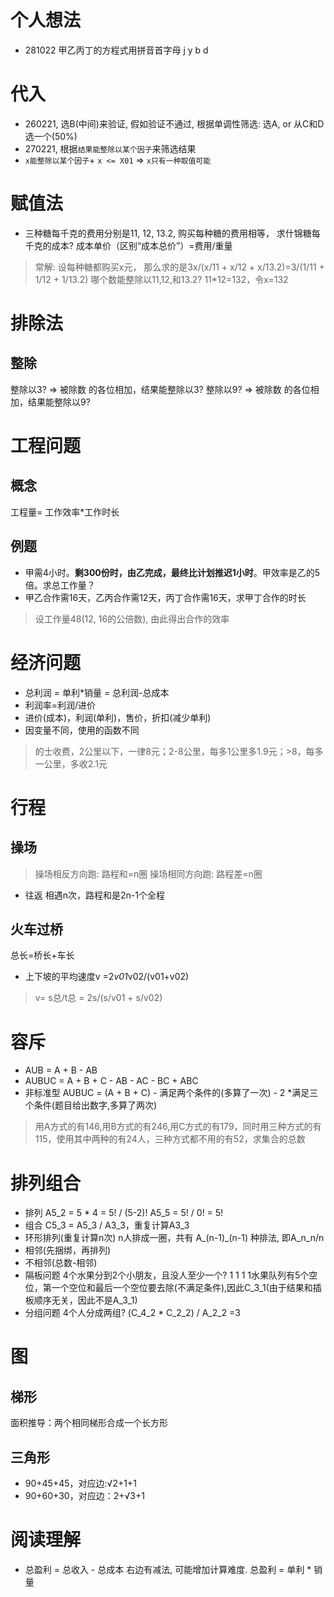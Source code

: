 # 个人想法
- 281022 甲乙丙丁的方程式用拼音首字母 j y b d

# 代入
- 260221, 选B(中间)来验证, 假如验证不通过, 根据单调性筛选: 选A, or 从C和D选一个(50%)
- 270221, 根据`结果能整除以某个因子`来筛选结果
- `x能整除以某个因子`+ `x <= X01` => `x只有一种取值可能`

# 赋值法
- 三种糖每千克的费用分别是11, 12, 13.2, 购买每种糖的费用相等， 求什锦糖每千克的成本? 成本单价（区别“成本总价”）=费用/重量
> 常解: 设每种糖都购买x元， 那么求的是3x/(x/11 + x/12 + x/13.2)=3/(1/11 + 1/12 + 1/13.2)
> 哪个数能整除以11,12,和13.2? 11*12=132，令x=132

# 排除法
## 整除
整除以3?  => 被除数 的各位相加，结果能整除以3?
整除以9? => 被除数 的各位相加，结果能整除以9?

# 工程问题
## 概念
工程量= 工作效率*工作时长
## 例题
- 甲需4小时。**剩300份时，由乙完成，最终比计划推迟1小时**。甲效率是乙的5倍。求总工作量？
- 甲乙合作需16天，乙丙合作需12天，丙丁合作需16天，求甲丁合作的时长
> 设工作量48(12, 16的公倍数), 由此得出合作的效率

# 经济问题
- 总利润 = 单利*销量 = 总利润-总成本
- 利润率=利润/进价
- 进价(成本)，利润(单利)，售价，折扣(减少单利)
- 因变量不同，使用的函数不同
> 的士收费，2公里以下，一律8元；2-8公里，每多1公里多1.9元；>8，每多一公里，多收2.1元

# 行程
## 操场
> 操场相反方向跑: 路程和=n圈
> 操场相同方向跑: 路程差=n圈
- 往返
相遇n次，路程和是2n-1个全程
## 火车过桥
总长=桥长+车长
- 上下坡的平均速度v =2*v01*v02/(v01+v02)
> v= s总/t总 = 2s/(s/v01 + s/v02)

# 容斥
- AUB = A + B - AB
- AUBUC = A + B + C - AB - AC - BC + ABC
- 非标准型 AUBUC = (A + B + C) - 满足两个条件的(多算了一次) - 2 *满足三个条件(题目给出数字,多算了两次)
> 用A方式的有146,用B方式的有246,用C方式的有179，同时用三种方式的有115，使用其中两种的有24人，三种方式都不用的有52，求集合的总数

# 排列组合
- 排列
A5_2 = 5 * 4 = 5! / (5-2)!
A5_5 = 5! / 0! = 5!
- 组合
C5_3 = A5_3 / A3_3，重复计算A3_3
- 环形排列(重复计算n次)
n人排成一圈，共有 A_(n-1)_(n-1) 种排法, 即A_n_n/n
- 相邻(先捆绑，再排列)
- 不相邻(总数-相邻)
- 隔板问题
4个水果分到2个小朋友，且没人至少一个? 1 1 1 1水果队列有5个空位，第一个空位和最后一个空位要去除(不满足条件),因此C_3_1(由于结果和插板顺序无关，因此不是A_3_1)
- 分组问题
4个人分成两组? (C_4_2 * C_2_2) / A_2_2 =3

# 图
## 梯形
面积推导：两个相同梯形合成一个长方形
## 三角形
- 90+45+45，对应边:√2+1+1
- 90+60+30，对应边：2+√3+1

# 阅读理解
- 总盈利 = 总收入 - 总成本
右边有减法, 可能增加计算难度. 总盈利 = 单利 * 销量
